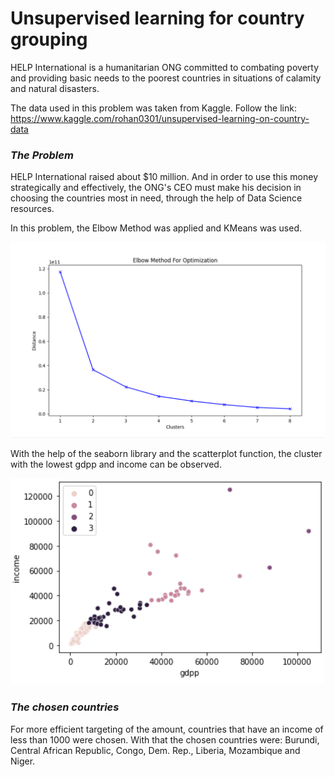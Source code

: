 # Unsupervised learning for country grouping

HELP International is a humanitarian ONG committed to combating poverty and providing basic needs to the poorest countries in situations of calamity and natural disasters.

The data used in this problem was taken from Kaggle. Follow the link: https://www.kaggle.com/rohan0301/unsupervised-learning-on-country-data

### _The Problem_

HELP International raised about $10 million. And in order to use this money strategically and effectively, the ONG's CEO must make his decision in choosing the countries most in need, through the help of Data Science resources.

In this problem, the Elbow Method was applied and KMeans was used.

![](/Graphics/ElbowMethod.png)

With the help of the seaborn library and the scatterplot function, the cluster with the lowest gdpp and income can be observed.

![](/Graphics/scatterplot.png)

### _The chosen countries_

For more efficient targeting of the amount, countries that have an income of less than 1000 were chosen. With that the chosen countries were: Burundi, Central African Republic, Congo, Dem. Rep., Liberia, Mozambique and Niger.